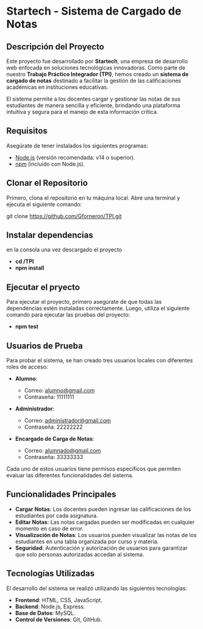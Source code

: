 
# Startech - Sistema de Cargado de Notas 

## Descripción del Proyecto

Este proyecto fue desarrollado por **Startech**, una empresa de desarrollo web enfocada en soluciones tecnológicas innovadoras. Como parte de nuestro **Trabajo Práctico Integrador (TPI)**, hemos creado un **sistema de cargado de notas** destinado a facilitar la gestión de las calificaciones académicas en instituciones educativas.

El sistema permite a los docentes cargar y gestionar las notas de sus estudiantes de manera sencilla y eficiente, brindando una plataforma intuitiva y segura para el manejo de esta información crítica.

## Requisitos

Asegúrate de tener instalados los siguientes programas:

- [Node.js](https://nodejs.org/) (versión recomendada: v14 o superior).
- [npm](https://www.npmjs.com/) (incluido con Node.js).

## Clonar el Repositorio

Primero, clona el repositorio en tu máquina local. Abre una terminal y ejecuta el siguiente comando:

git clone https://github.com/Gforneron/TPI.git

## Instalar dependencias

en la consola una vez descargado el proyecto
-  **cd /TPI**
- **npm install**

## Ejecutar el pryecto
Para ejecutar el proyecto, primero asegúrate de que todas las dependencias estén instaladas correctamente. Luego, utiliza el siguiente comando para ejecutar las pruebas del proyecto:

- **npm test**

## Usuarios de Prueba

Para probar el sistema, se han creado tres usuarios locales con diferentes roles de acceso:

- **Alumno**: 
  - Correo: alumno@gmail.com
  - Contraseña: 11111111

- **Administrador**: 
  - Correo: administrador@gmail.com
  - Contraseña: 22222222
  
- **Encargado de Carga de Notas**:
  - Correo: alumnado@gmail.com
  - Contraseña: 33333333

Cada uno de estos usuarios tiene permisos específicos que permiten evaluar las diferentes funcionalidades del sistema.

## Funcionalidades Principales

- **Cargar Notas**: Los docentes pueden ingresar las calificaciones de los estudiantes por cada asignatura.
- **Editar Notas**: Las notas cargadas pueden ser modificadas en cualquier momento en caso de error.
- **Visualización de Notas**: Los usuarios pueden visualizar las notas de los estudiantes en una tabla organizada por curso y materia.
- **Seguridad**: Autenticación y autorización de usuarios para garantizar que solo personas autorizadas accedan al sistema.

## Tecnologías Utilizadas

El desarrollo del sistema se realizó utilizando las siguientes tecnologías:

- **Frontend**: HTML, CSS, JavaScript.
- **Backend**: Node.js, Express.
- **Base de Datos**: MySQL.
- **Control de Versiones**: Git, GitHub.
